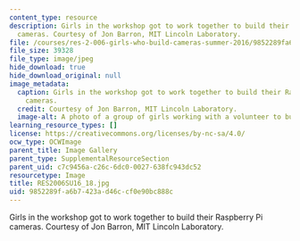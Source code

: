 ```yaml
---
content_type: resource
description: Girls in the workshop got to work together to build their Raspberry Pi
  cameras. Courtesy of Jon Barron, MIT Lincoln Laboratory.
file: /courses/res-2-006-girls-who-build-cameras-summer-2016/9852289fa6b7423ad46ccf0e90bc888c_RES2006SU16_18.jpg
file_size: 39328
file_type: image/jpeg
hide_download: true
hide_download_original: null
image_metadata:
  caption: Girls in the workshop got to work together to build their Raspberry Pi
    cameras.
  credit: Courtesy of Jon Barron, MIT Lincoln Laboratory.
  image-alt: A photo of a group of girls working with a volunteer to build their cameras.
learning_resource_types: []
license: https://creativecommons.org/licenses/by-nc-sa/4.0/
ocw_type: OCWImage
parent_title: Image Gallery
parent_type: SupplementalResourceSection
parent_uid: c7c9456a-c26c-6dc0-0027-638fc943dc52
resourcetype: Image
title: RES2006SU16_18.jpg
uid: 9852289f-a6b7-423a-d46c-cf0e90bc888c
---
```

Girls in the workshop got to work together to build their Raspberry Pi cameras. Courtesy of Jon Barron, MIT Lincoln Laboratory.